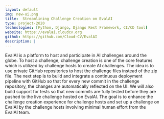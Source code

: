 ```yaml
---
layout: default
img: new-ui.png
title:  Streamlining Challenge Creation on EvalAI 
type: project-2020
technologies: [Python, Django, Django Rest Framework, CI/CD tool]
website: https://evalai.cloudcv.org
github: https://github.com/Cloud-CV/EvalAI
description: |
---
```

EvalAI is a platform to host and participate in AI challenges around the globe. To host a challenge, challenge creation is one of the core features which is utilized by challenge hosts to create AI challenges. The idea is to use private GitHub repositories to host the challenge files instead of the zip file. The next step is to build and integrate a continuous deployment pipeline with GitHub so that for every new commit in the challenge repository, the changes are automatically reflected on the UI. We will also build support for tests so that new commits are fully tested before they are pushed to the live challenge hosted on EvalAI. The goal is to enhance the challenge creation experience for challenge hosts and set up a challenge on EvalAI by the challenge hosts involving minimal human effort from the EvalAI team.
